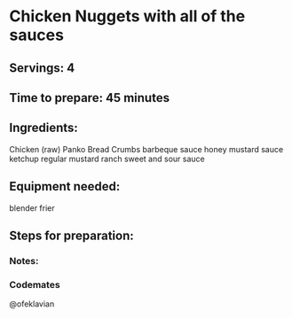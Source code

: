 # Chicken Nuggets with all of the sauces

## Servings: 4

## Time to prepare: 45 minutes 

## Ingredients:
Chicken (raw)
Panko Bread Crumbs
barbeque sauce
honey mustard sauce
ketchup
regular mustard
ranch
sweet and sour sauce

## Equipment needed:
blender
frier


## Steps for preparation:



### Notes:



### Codemates #
@ofeklavian
